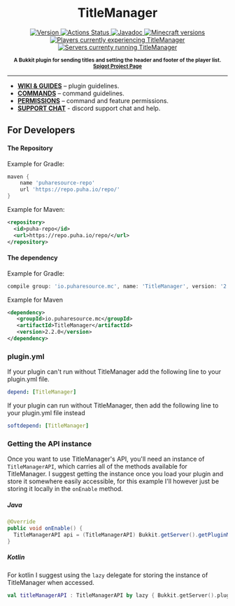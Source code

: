 <h1 align="center">
    TitleManager
</h1>

<p align="center">
    <a href="https://www.spigotmc.org/resources/titlemanager.1049">
        <img src="https://img.shields.io/badge/Version-2.3.6-blue?style=for-the-badge" alt="Version">
    </a>
    <a href="https://github.com/Puharesource/TitleManager/actions">
        <img src="https://img.shields.io/github/workflow/status/Puharesource/TitleManager/Java%20CI?logo=github&style=for-the-badge&logoColor=fff" alt="Actions Status">
    </a>
    <a href="https://titlemanager.tarkan.dev/javadoc/">
        <img src="https://img.shields.io/badge/JavaDoc-2.2-blue.svg?style=for-the-badge&logo=Read-the-Docs&logoColor=fff" alt="Javadoc">
    </a>
    <a href="https://www.spigotmc.org/resources/titlemanager.1049/updates">
        <img src="https://img.shields.io/badge/Minecraft-1.8%20--%201.18-blue?style=for-the-badge&logo=Hack-the-Box&logoColor=fff" alt="Minecraft versions">
    </a>
    <a href="https://bstats.org/plugin/bukkit/TitleManager/7318">
        <img src="https://img.shields.io/bstats/players/7318?style=for-the-badge" alt="Players currently experiencing TitleManager">
    </a>
    <a href="https://bstats.org/plugin/bukkit/TitleManager/7318">
        <img src="https://img.shields.io/bstats/servers/7318?style=for-the-badge" alt="Servers currenty running TitleManager">
    </a>
</p>

<p align="center"><sup><strong>A Bukkit plugin for sending titles and setting the header and footer of the player list. <a href="https://www.spigotmc.org/resources/titlemanager.1049/">Spigot Project Page</a></strong></sup></p>

---

* **[WIKI & GUIDES](https://tmdocs.tarkan.dev)** – plugin guidelines.
* **[COMMANDS](https://tmdocs.tarkan.dev/admins/commands)** – command guidelines.
* **[PERMISSIONS](https://tmdocs.tarkan.dev/admins/permissions)** – command and feature permissions.
* **[SUPPORT CHAT](https://discord.gg/U3Yyu6G)** - discord support chat and help.

For Developers
--------------

#### The Repository
Example for Gradle:
```groovy
maven {
    name 'puharesource-repo'
    url 'https://repo.puha.io/repo/'
}
```

Example for Maven:
```xml
<repository>
  <id>puha-repo</id>
  <url>https://repo.puha.io/repo/</url>
</repository>
```

#### The dependency
Example for Gradle:
```groovy
compile group: 'io.puharesource.mc', name: 'TitleManager', version: '2.2.0'
```  

Example for Maven
```xml
<dependency>
   <groupId>io.puharesource.mc</groupId>
   <artifactId>TitleManager</artifactId>
   <version>2.2.0</version>
</dependency>
```

### plugin.yml
If your plugin can't run without TitleManager add the following line to your plugin.yml file.  
```yaml
depend: [TitleManager]
```

If your plugin can run without TitleManager, then add the following line to your plugin.yml file instead
```yaml
softdepend: [TitleManager]
```

### Getting the API instance
Once you want to use TitleManager's API, you'll need an instance of `TitleManagerAPI`, which carries all of the methods available for TitleManager. I suggest getting the instance once you load your plugin and store it somewhere easily accessible, for this example I'll however just be storing it locally in the `onEnable` method.

##### Java
```java
@Override
public void onEnable() {
  TitleManagerAPI api = (TitleManagerAPI) Bukkit.getServer().getPluginManager().getPlugin("TitleManager");
}
```

##### Kotlin
For kotlin I suggest using the `lazy` delegate for storing the instance of TitleManager when accessed.  
```kotlin
val titleManagerAPI : TitleManagerAPI by lazy { Bukkit.getServer().pluginManager.getPlugin("TitleManager") }
```

